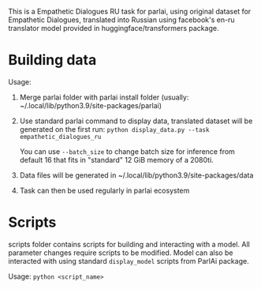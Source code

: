 This is a Empathetic Dialogues RU task for parlai, using original dataset for Empathetic Dialogues, translated into Russian using facebook's en-ru translator model provided in huggingface/transformers package.

# Building data

Usage:

1. Merge parlai folder with parlai install folder (usually: ~/.local/lib/python3.9/site-packages/parlai)

2. Use standard parlai command to display data, translated dataset will be generated on the first run: ```python display_data.py --task empathetic_dialogues_ru```

    You can use ```--batch_size``` to change batch size for inference from default 16 that fits in "standard" 12 GiB memory of a 2080ti.

3. Data files will be generated in ~/.local/lib/python3.9/site-packages/data

4. Task can then be used regularly in parlai ecosystem

# Scripts

scripts folder contains scripts for building and interacting with a model. All parameter changes require scripts to be modified. Model can also be interacted with using standard ```display_model``` scripts from ParlAi package.

Usage: ```python <script_name>```

